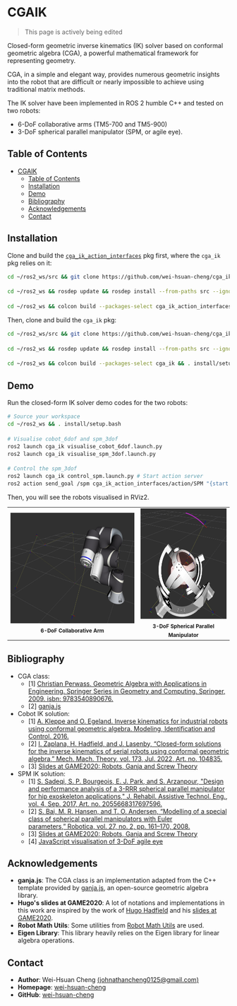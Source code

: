 # CGAIK

>This page is actively being edited

Closed-form geometric inverse kinematics (IK) solver based on conformal geometric algebra (CGA), a powerful mathematical framework for representing geometry. 

CGA, in a simple and elegant way, provides numerous geometric insights into the robot that are difficult or nearly impossible to achieve using traditional matrix methods. 

The IK solver have been implemented in ROS 2 humble C++ and tested on two robots:
- 6-DoF collaborative arms (TM5-700 and TM5-900)
- 3-DoF spherical parallel manipulator (SPM, or agile eye).

## Table of Contents

- [CGAIK](https://github.com/wei-hsuan-cheng/cga_ik.git)
    - [Table of Contents](#table-of-contents)
    - [Installation](#installation)
    - [Demo](#demo)
    - [Bibliography](#bibliography)
    - [Acknowledgements](#acknowledgements)
    - [Contact](#contact)

## Installation

Clone and build the [`cga_ik_action_interfaces`](https://github.com/wei-hsuan-cheng/cga_ik_action_interfaces) pkg first, where the `cga_ik` pkg relies on it:
```bash
cd ~/ros2_ws/src && git clone https://github.com/wei-hsuan-cheng/cga_ik_action_interfaces.git

cd ~/ros2_ws && rosdep update && rosdep install --from-paths src --ignore-src -r -y

cd ~/ros2_ws && colcon build --packages-select cga_ik_action_interfaces && . install/setup.bash
```


Then, clone and build the `cga_ik` pkg:
```bash
cd ~/ros2_ws/src && git clone https://github.com/wei-hsuan-cheng/cga_ik.git

cd ~/ros2_ws && rosdep update && rosdep install --from-paths src --ignore-src -r -y

cd ~/ros2_ws && colcon build --packages-select cga_ik && . install/setup.bash
```

## Demo

Run the closed-form IK solver demo codes for the two robots:
```bash
# Source your workspace
cd ~/ros2_ws && . install/setup.bash

# Visualise cobot_6dof and spm_3dof
ros2 launch cga_ik visualise_cobot_6dof.launch.py
ros2 launch cga_ik visualise_spm_3dof.launch.py

# Control the spm_3dof
ros2 launch cga_ik control_spm.launch.py # Start action server
ros2 action send_goal /spm cga_ik_action_interfaces/action/SPM "{start: true}" # Start action client
```

Then, you will see the robots visualised in RViz2.
<p align="center">
  <table>
    <tr>
      <td align="center">
        <img src="/images/cobot_6dof_rviz.png" height="250px"/>
        <br/>
        <sub><b>6-DoF Collaborative Arm</b></sub>
      </td>
      <td align="center">
        <img src="/images/spm_3dof_rviz.png" height="250px"/>
        <br/>
        <sub><b>3-DoF Spherical Parallel Manipulator</b></sub>
      </td>
    </tr>
  </table>
</p>

## Bibliography
- CGA class:
  - [1] [Christian Perwass. Geometric Algebra with Applications in Engineering. Springer Series in Geometry and Computing. Springer, 2009. isbn: 9783540890676.](https://link.springer.com/content/pdf/10.1007/978-3-540-89068-3.pdf)
  - [2] [ganja.js](https://github.com/enkimute/ganja.js)
- Cobot IK solution:
  - [1] [A. Kleppe and O. Egeland. Inverse kinematics for industrial robots using conformal geometric algebra. Modeling, Identification and Control. 2016.](https://www.mic-journal.no/ABS/MIC-2016-1-6.asp/)
  - [2] [I. Zaplana, H. Hadfield, and J. Lasenby, “Closed-form solutions for the inverse kinematics of serial robots using conformal geometric algebra,” Mech. Mach. Theory, vol. 173, Jul. 2022, Art. no. 104835.](https://www.sciencedirect.com/science/article/pii/S0094114X22001045)
  - [3] [Slides at GAME2020: Robots, Ganja and Screw Theory](https://slides.com/hugohadfield/game2020)
- SPM IK solution:
  - [1] [S. Sadeqi, S. P. Bourgeois, E. J. Park, and S. Arzanpour, "Design and performance analysis of a 3-RRR spherical parallel manipulator for hip exoskeleton applications," J. Rehabil. Assistive Technol. Eng., vol. 4, Sep. 2017, Art. no. 2055668317697596.](https://journals.sagepub.com/doi/abs/10.1177/2055668317697596)
  - [2] [S. Bai, M. R. Hansen, and T. O. Andersen, “Modelling of a special class of spherical parallel manipulators with Euler parameters,” Robotica, vol. 27, no. 2, pp. 161–170, 2008.](https://www.cambridge.org/core/journals/robotica/article/modelling-of-a-special-class-of-spherical-parallel-manipulators-with-euler-parameters/5B8BE86739A98697E82C818660C020D4)
  - [3] [Slides at GAME2020: Robots, Ganja and Screw Theory](https://slides.com/hugohadfield/game2020)
  - [4] [JavaScript visualisation of 3-DoF agile eye](https://enkimute.github.io/ganja.js/examples/coffeeshop.html#2DmBscfSXO)
  

## Acknowledgements

- **ganja.js**: The CGA class is an implementation adapted from the C++ template provided by [ganja.js](https://github.com/enkimute/ganja.js), an open-source geometric algebra library.
- **Hugo's slides at GAME2020**: A lot of notations and implementations in this work are inspired by the work of [Hugo Hadfield](https://hh409.user.srcf.net) and his [slides at GAME2020](https://slides.com/hugohadfield/game2020).
- **Robot Math Utils**: Some utilities from [Robot Math Utils](https://github.com/wei-hsuan-cheng/robot_math_utils) are used.
- **Eigen Library**: This library heavily relies on the Eigen library for linear algebra operations.

## Contact

- **Author**: Wei-Hsuan Cheng [(johnathancheng0125@gmail.com)](mailto:johnathancheng0125@gmail.com)
- **Homepage**: [wei-hsuan-cheng](https://wei-hsuan-cheng.github.io)
- **GitHub**: [wei-hsuan-cheng](https://github.com/wei-hsuan-cheng)






